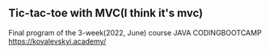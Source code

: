Tic-tac-toe with MVC(I think it's mvc)
----

Final program of the 3-week(2022, June) course JAVA CODINGBOOTCAMP https://kovalevskyi.academy/
